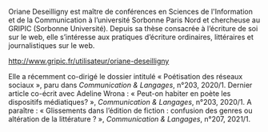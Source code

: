 Oriane Deseilligny est maître de conférences en Sciences de l'Information et de la Communication à l’université Sorbonne Paris Nord et chercheuse au GRIPIC (Sorbonne Université). Depuis sa thèse consacrée à l’écriture de soi sur le web, elle s’intéresse aux pratiques d’écriture ordinaires, littéraires et journalistiques sur le web.

http://www.gripic.fr/utilisateur/oriane-deseilligny

Elle a récemment co-dirigé le dossier intitulé « Poétisation des réseaux sociaux », paru dans *Communication & Langages*, n°203, 2020/1. Dernier article co-écrit avec Adeline Wrona : « Peut-on habiter en poète les dispositifs médiatiques? », *Communication & Langages*, n°203, 2020/1. A paraître : « Glissements dans l’édition de fiction : confusion des genres ou altération de la littérature ? », *Communication & Langages*, n°207, 2021/1.